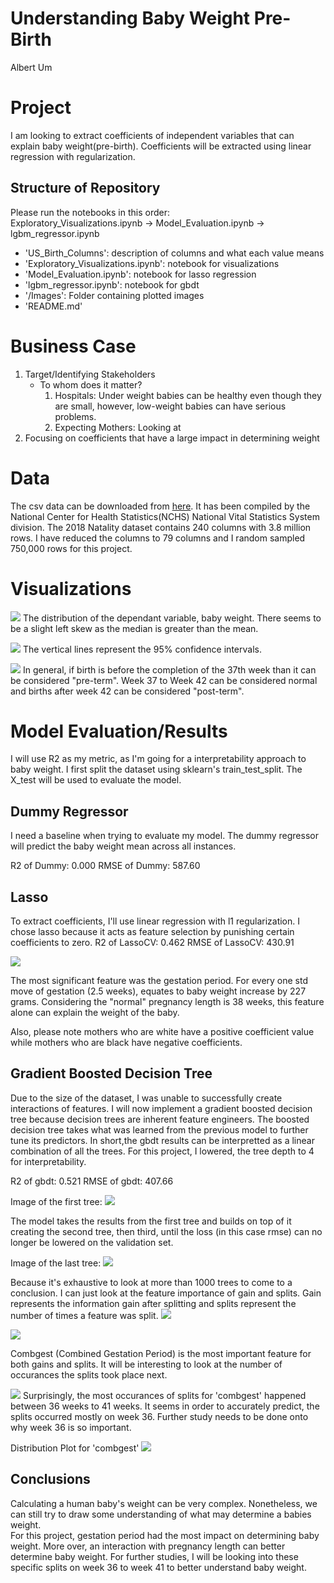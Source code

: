 # Understanding Baby Weight Pre-Birth

Albert Um

# Project
I am looking to extract coefficients of independent variables that can explain baby weight(pre-birth). Coefficients will be extracted using linear regression with regularization. 



## Structure of Repository
Please run the notebooks in this order:<br>
Exploratory_Visualizations.ipynb &#8594; Model_Evaluation.ipynb &#8594; lgbm_regressor.ipynb
- 'US_Birth_Columns': description of columns and what each value means<br>
- 'Exploratory_Visualizations.ipynb': notebook for visualizations<br>
- 'Model_Evaluation.ipynb': notebook for lasso regression <br>
- 'lgbm_regressor.ipynb': notebook for gbdt <br>
- '/Images': Folder containing plotted images
- 'README.md'

# Business Case
1. Target/Identifying Stakeholders
    - To whom does it matter?
        1. Hospitals: Under weight babies can be healthy even though they are small, however, low-weight babies can have serious problems.
        2. Expecting Mothers: Looking at 
2. Focusing on coefficients that have a large impact in determining weight





# Data
The csv data can be downloaded from [here](http://www.nber.org/data/vital-statistics-natality-data.html). It has been compiled by the National Center for Health Statistics(NCHS) National Vital Statistics System division. The 2018 Natality dataset contains 240 columns with 3.8 million rows. I have reduced the columns to 79 columns and I random sampled 750,000 rows for this project.



# Visualizations

![](Images/WeightDistribution.png)
The distribution of the dependant variable, baby weight. There seems to be a slight left skew as the median is greater than the mean. 


![](Images/WeightAge.png)
The vertical lines represent the 95% confidence intervals.

![](Images/WeightGest.png)
In general, if birth is before the completion of the 37th week than it can be considered "pre-term". Week 37 to Week 42 can be considered normal and births after week 42 can be considered "post-term".


# Model Evaluation/Results
I will use R2 as my metric, as I'm going for a interpretability approach to baby weight. I first split the dataset using sklearn's train_test_split. The X_test will be used to evaluate the model. <br>

## Dummy Regressor
I need a baseline when trying to evaluate my model. The dummy regressor will predict the baby weight mean across all instances.

R2 of Dummy: 0.000
RMSE of Dummy: 587.60

## Lasso
To extract coefficients, I'll use linear regression with l1 regularization. I chose lasso because it acts as feature selection by punishing certain coefficients to zero.
R2 of LassoCV: 0.462
RMSE of LassoCV: 430.91

![](Images/lassocvcoef.png)

The most significant feature was the gestation period. For every one std move of gestation (2.5 weeks), equates to baby weight increase by 227 grams. Considering the "normal" pregnancy length is 38 weeks, this feature alone can explain the weight of the baby.

Also, please note mothers who are white have a positive coefficient value while mothers who are black have negative coefficients.

## Gradient Boosted Decision Tree
Due to the size of the dataset, I was unable to successfully create interactions of features. I will now implement a gradient boosted decision tree because decision trees are inherent feature engineers. The boosted decision tree takes what was learned from the previous model to further tune its predictors. In short,the gbdt results can be interpretted as a linear combination of all the trees. 
For this project, I lowered, the tree depth to 4 for interpretability.

R2 of gbdt: 0.521
RMSE of gbdt: 407.66

Image of the first tree:
![](Images/gbdt0.png)

The model takes the results from the first tree and builds on top of it creating the second tree, then third, until the loss (in this case rmse) can no longer be lowered on the validation set.

Image of the last tree:
![](Images/gbdt999.png)

Because it's exhaustive to look at more than 1000 trees to come to a conclusion. I can just look at the feature importance of gain and splits. Gain represents the information gain after splitting and splits represent the number of times a feature was split.
![](Images/FeatureImportanceGain.png)
<br>

![](Images/FeatureImportanceSplits.png)

Combgest (Combined Gestation Period) is the most important feature for both gains and splits. It will be interesting to look at the number of occurances the splits took place next.

![](Images/splitcombgest.png)
Surprisingly, the most occurances of splits for 'combgest' happened between 36 weeks to 41 weeks. It seems in order to accurately predict, the splits occurred mostly on week 36. Further study needs to be done onto why week 36 is so important. <br>

Distribution Plot for 'combgest'
![](Images/GestDist.png)




## Conclusions
Calculating a human baby's weight can be very complex. Nonetheless, we can still try to draw some understanding of what may determine a babies weight. <br>
For this project, gestation period had the most impact on determining baby weight. More over, an interaction with pregnancy length can better determine baby weight. For further studies, I will be looking into these specific splits on week 36 to week 41 to better understand baby weight.
